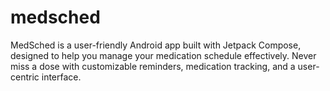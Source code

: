 # medsched
MedSched is a user-friendly Android app built with Jetpack Compose, designed to help you manage your medication schedule effectively. Never miss a dose with customizable reminders, medication tracking, and a user-centric interface.
